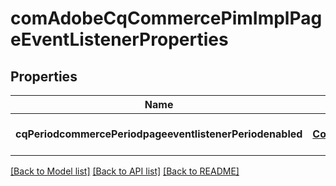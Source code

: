 # comAdobeCqCommercePimImplPageEventListenerProperties

## Properties
Name | Type | Description | Notes
------------ | ------------- | ------------- | -------------
**cqPeriodcommercePeriodpageeventlistenerPeriodenabled** | [**ConfigNodePropertyBoolean**](ConfigNodePropertyBoolean.md) |  | [optional] [default to null]

[[Back to Model list]](../README.md#documentation-for-models) [[Back to API list]](../README.md#documentation-for-api-endpoints) [[Back to README]](../README.md)


